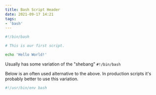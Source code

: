 ```yaml
---
title: Bash Script Header
date: 2021-09-17 14:21
tags:
- 'bash'
---
```


```bash
#!/bin/bash

# This is our first script.

echo 'Hello World!'
```

Usually has some variation of the "shebang" `#!/bin/bash`

Below is an often used alternative to the above. In production scripts it's
probably better to use this variation.

```bash
#!/usr/bin/env bash
```
